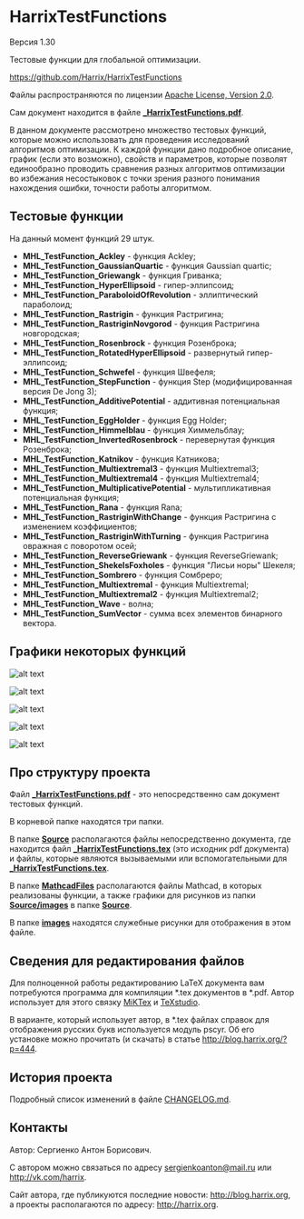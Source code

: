 HarrixTestFunctions
===================

Версия 1.30

Тестовые функции для глобальной оптимизации.

https://github.com/Harrix/HarrixTestFunctions

Файлы распространяются по лицензии [Apache License, Version 2.0](../master/LICENSE.txt).

Сам документ находится в файле [**_HarrixTestFunctions.pdf**](../master/_HarrixTestFunctions.pdf).

В данном документе рассмотрено множество тестовых функций, которые можно использовать для проведения исследований алгоритмов оптимизации. К каждой функции дано подробное описание, график (если это возможно), свойств и параметров, которые позволят единообразно проводить сравнения разных алгоритмов оптимизации во избежания несостыковок с точки зрения разного понимания нахождения ошибки, точности работы алгоритмом.

Тестовые функции
----------------

На данный момент функций 29 штук.
 * **MHL_TestFunction_Ackley** - функция Ackley;
 * **MHL_TestFunction_GaussianQuartic** - функция Gaussian quartic;
 * **MHL_TestFunction_Griewangk** - функция Гриванка;
 * **MHL_TestFunction_HyperEllipsoid** - гипер-эллипсоид;
 * **MHL_TestFunction_ParaboloidOfRevolution** - эллиптический параболоид;
 * **MHL_TestFunction_Rastrigin** - функция Растригина;
 * **MHL_TestFunction_RastriginNovgorod** - функция Растригина новгородская;
 * **MHL_TestFunction_Rosenbrock** - функция Розенброка;
 * **MHL_TestFunction_RotatedHyperEllipsoid** - развернутый гипер-эллипсоид;
 * **MHL_TestFunction_Schwefel** - функция Швефеля;
 * **MHL_TestFunction_StepFunction** - функция Step (модифицированная версия De Jong 3);
 * **MHL_TestFunction_AdditivePotential** - аддитивная потенциальная функция;
 * **MHL_TestFunction_EggHolder** - функция Egg Holder;
 * **MHL_TestFunction_Himmelblau** - функция Химмельблау;
 * **MHL_TestFunction_InvertedRosenbrock** - перевернутая функция Розенброка;
 * **MHL_TestFunction_Katnikov** - функция Катникова;
 * **MHL_TestFunction_Multiextremal3** - функция Multiextremal3;
 * **MHL_TestFunction_Multiextremal4** - функция Multiextremal4;
 * **MHL_TestFunction_MultiplicativePotential** - мультипликативная потенциальная функция;
 * **MHL_TestFunction_Rana** - функция Rana;
 * **MHL_TestFunction_RastriginWithChange** - функция Растригина с изменением коэффициентов;
 * **MHL_TestFunction_RastriginWithTurning** - функция Растригина овражная с поворотом осей;
 * **MHL_TestFunction_ReverseGriewank** - функция ReverseGriewank;
 * **MHL_TestFunction_ShekelsFoxholes** - функция "Лисьи норы" Шекеля;
 * **MHL_TestFunction_Sombrero** - функция Сомбреро;
 * **MHL_TestFunction_Multiextremal** - функция Multiextremal;
 * **MHL_TestFunction_Multiextremal2** - функция Multiextremal2;
 * **MHL_TestFunction_Wave** - волна;
 * **MHL_TestFunction_SumVector** - сумма всех элементов бинарного вектора.
 
Графики некоторых функций
-------------------------

![alt text](../master/images/MHL_TestFunction_Ackley.png "MHL_TestFunction_Ackley")

![alt text](../master/images/MHL_TestFunction_AdditivePotential.png "MHL_TestFunction_AdditivePotential")

![alt text](../master/images/MHL_TestFunction_ParaboloidOfRevolution.png "MHL_TestFunction_ParaboloidOfRevolution")

![alt text](../master/images/MHL_TestFunction_Rastrigin.png "MHL_TestFunction_Rastrigin")

![alt text](../master/images/MHL_TestFunction_Rosenbrock.png "MHL_TestFunction_Rosenbrock")

Про структуру проекта
---------------------

Файл [**_HarrixTestFunctions.pdf**](../master/_HarrixTestFunctions.pdf) - это непосредственно сам документ тестовых функций.

В корневой папке находятся три папки. 

В папке [**Source**](../master/Source) располагаются файлы непосредственно документа, где находится файл [**_HarrixTestFunctions.tex**](../master/_HarrixTestFunctions.tex) (это исходник pdf документа) и файлы, которые являются вызываемыми или вспомогательными для [**_HarrixTestFunctions.tex**](../master/_HarrixTestFunctions.tex).

В папке [**MathcadFiles**](../master/MathcadFiles) располагаются файлы Mathcad, в которых реализованы функции, а также графики для рисунков из папки [**Source/images**](../master/Source/images) в папке [**Source**](../master/Source). 

В папке [**images**](../master/images) находятся служебные рисунки для отображения в этом файле.

Сведения для редактирования файлов
----------------------------------

Для полноценной работы редактированию LaTeX документа вам потребуются программа для компиляции *.tex документов в *.pdf. Автор использует для этого связку [MiKTex](http://www.miktex.org/) и [TeXstudio](http://texstudio.sourceforge.net/). 

В варианте, который использует автор, в *.tex файлах справок для отображения русских букв используется модуль pscyr. Об его установке можно прочитать (и скачать) в статье http://blog.harrix.org/?p=444.

История проекта
---------------

Подробный список изменений в файле [CHANGELOG.md](../master/CHANGELOG.md).

Контакты
--------

Автор: Сергиенко Антон Борисович.

С автором можно связаться по адресу sergienkoanton@mail.ru или  http://vk.com/harrix.

Сайт автора, где публикуются последние новости: http://blog.harrix.org, а проекты располагаются по адресу: http://harrix.org.